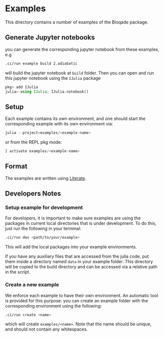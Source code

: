 # Examples

This directory contains a number of examples of the Bloqade package.

## Generate Jupyter notebooks

you can generate the corresponding jupyter notebook from these examples, e.g

```sh
.ci/run example build 2.adiabatic
```

will build the jupyter notebook at `build` folder. Then you can open and run
this jupyter notebook using the `IJulia` package

```julia
pkg> add IJulia
julia> using IJulia; IJulia.notebook()
```

## Setup

Each example contains its own environment, and one should start
the corresponding example with its own environment via:

```julia
julia --project=examples/<example-name>
```

or from the REPL pkg mode:

```julia
] activate examples/<example-name>
```

## Format

The examples are written using [Literate](https://github.com/fredrikekre/Literate.jl).

## Developers Notes

### Setup example for development

For developers, it is important to make sure examples are using the
packages in current local directories that is under development. To
do this, just run the following in your terminal:

```sh
.ci/run dev <path/to/your/example>
```

This will add the local packages into your example environments. 

If you have any auxiliary files that are accessed from the julia code, put them inside a directory named `data` in your example folder. This directory will be copied to the build directory and can be accessed via a relative path in the script.

### Create a new example

We enforce each example to have their own environment. An automatic
tool is provided for this purpose: you can create an example folder
with the corresponding environment using the following:

```sh
.ci/run create <name>
```

which will create `examples/<name>`. Note that the name should be
unique, and should not contain any whitespaces.
